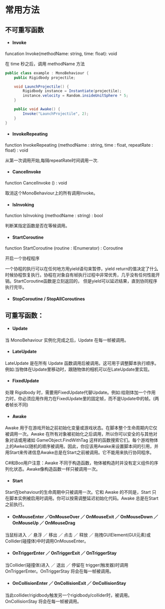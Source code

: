 # 常用方法

## 不可重写函数

* #### **Invoke**

funcation Invoke\(methodName: string, time: float\): void

在 time 秒之后，调用 methodName 方法

```C\#
public class example : MonoBehaviour {
    public Rigidbody projectile;

    void LaunchProjectile() {
        Rigidbody instance = Instantiate(projectile);
        instance.velocity = Random.insideUnitSphere * 5;
    }

    public void Awake() {
        Invoke("LaunchProjectile", 2);
    }
}
```

* #### InvokeRepeating

function InvokeRepeating \(methodName : string, time : float, repeatRate : float\) : void

从第一次调用开始,每隔repeatRate时间调用一次.

* #### CancelInvoke

function CancelInvoke \(\) : void

取消这个MonoBehaviour上的所有调用Invoke。

* #### IsInvoking

function IsInvoking \(methodName : string\) : bool

判断某指定函数是否在等候调用。

* #### StartCoroutine

function StartCoroutine \(routine : IEnumerator\) : Coroutine

开启一个协程程序

一个协程的执行可以在任何地方用yield语句来暂停，yield return的值决定了什么时候协程恢复执行。协程在对象自有帧执行过程中非常优秀，几乎没有任何性能开销。StartCoroutine函数是立刻返回的， 但是yield可以延迟结果，直到协同程序执行完毕。

* #### StopCoroutine / StopAllCoroutines

#### 

## 可重写函数：

* #### Update

当 MonoBehaviour 实例化完成之后，Update 在每一帧被调用。

* #### LateUpdate

LateUpdate 是在所有 Update 函数调用后被调用。这可用于调整脚本执行顺序。例如:当物体在Update里移动时，跟随物体的相机可以在LateUpdate里实现。

* #### FixedUpdate

处理 Rigidbody 时，需要用FixedUpdate代替Update。例如:给刚体加一个作用力时，你必须应用作用力在FixedUpdate里的固定帧，而不是Update中的帧。\(两者帧长不同\)

* #### Awake

Awake 用于在游戏开始之前初始化变量或游戏状态。在脚本整个生命周期内它仅被调用一次。Awake 在所有对象被初始化之后调用，所以你可以安全的与其他对象对话或用诸如 GameObject.FindWithTag 这样的函数搜索它们。每个游戏物体上的Awke以随机的顺序被调用。因此，你应该用Awake来设置脚本间的引用，并用Start来传递信息Awake总是在Start之前被调用。它不能用来执行协同程序。

C\#和Boo用户注意：Awake 不同于构造函数，物体被构造时并没有定义组件的序列化状态。Awake像构造函数一样只被调用一次。

* #### Start

Start在behaviour的生命周期中只被调用一次。它和 Awake 的不同是，Start 只在脚本实例被启用时调用。你可以按需调整延迟初始化代码。Awake 总是在Start之前执行。

* #### OnMouseEnter ／OnMouseOver ／ OnMouseExit ／ OnMouseDown ／ OnMouseUp ／ OnMouseDrag

当鼠标进入 ／ 悬浮 ／ 移出 ／ 点击 ／ 释放 ／ 拖拽GUIElement\(GUI元素\)或Collider\(碰撞体\)中时调用OnMouseEnter。

* #### OnTriggerEnter ／ OnTriggerExit ／ OnTriggerStay

当Collider\(碰撞体\)进入 ／ 退出 ／ 停留在 trigger\(触发器\)时调用OnTriggerEnter。OnTriggerStay 将会在每一帧被调用。

* #### OnCollisionEnter ／ OnCollisionExit ／ OnCollisionStay

当此collider/rigidbody触发另一个rigidbody/collider时，被调用。OnCollisionStay 将会在每一帧被调用。



